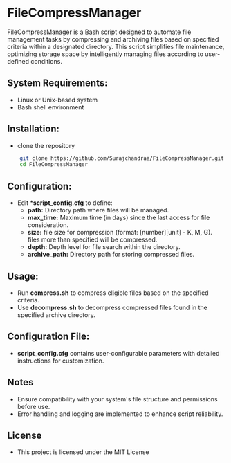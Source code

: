 # FileCompressManager
 
 FileCompressManager is a Bash script designed to automate file management tasks by compressing and archiving files based on specified criteria within a designated directory. This script simplifies file maintenance, optimizing storage space by intelligently managing files according to user-defined conditions.


## System Requirements:
- Linux or Unix-based system
- Bash shell environment

## Installation:
- clone the repository

```bash
    git clone https://github.com/Surajchandraa/FileCompressManager.git
    cd FileCompressManager
```

## Configuration:
- Edit ***script_config.cfg** to define:
    - **path:** Directory path where files will be managed.
    - **max_time:** Maximum time (in days) since the last access for file consideration.
    - **size:**  file size for compression (format: [number][unit] - K, M, G). files more than specified will be compressed.
    - **depth:** Depth level for file search within the directory.
    - **archive_path:** Directory path for storing compressed files.

## Usage:
- Run **compress.sh** to compress eligible files based on the specified criteria.
- Use **decompress.sh** to decompress compressed files found in the specified archive directory.

## Configuration File:
- **script_config.cfg** contains user-configurable parameters with detailed instructions for customization.

## Notes
- Ensure compatibility with your system's file structure and permissions before use.
- Error handling and logging are implemented to enhance script reliability.

## License
- This project is licensed under the MIT License
